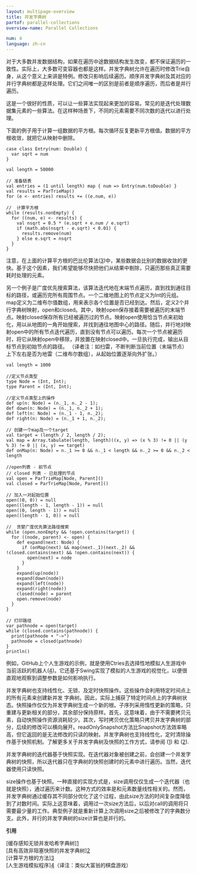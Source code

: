 ```yaml
---
layout: multipage-overview
title: 并发字典树
partof: parallel-collections
overview-name: Parallel Collections

num: 4
language: zh-cn
---
```



对于大多数并发数据结构，如果在遍历中途数据结构发生改变，都不保证遍历的一致性。实际上，大多数可变容器也都是这样。并发字典树允许在遍历时修改Trie自身，从这个意义上来讲是特例。修改只影响后续遍历。顺序并发字典树及其对应的并行字典树都是这样处理。它们之间唯一的区别是前者是顺序遍历，而后者是并行遍历。

这是一个很好的性质，可以让一些算法实现起来更加的容易。常见的是迭代处理数据集元素的一些算法。在这样种场景下，不同的元素需要不同次数的迭代以进行处理。

下面的例子用于计算一组数据的平方根。每次循环反复更新平方根值。数据的平方根收敛，就把它从映射中删除。

    case class Entry(num: Double) {
      var sqrt = num
    }

    val length = 50000

    // 准备链表
    val entries = (1 until length) map { num => Entry(num.toDouble) }
    val results = ParTrieMap()
    for (e <- entries) results += ((e.num, e))

    //  计算平方根
    while (results.nonEmpty) {
      for ((num, e) <- results) {
        val nsqrt = 0.5 * (e.sqrt + e.num / e.sqrt)
        if (math.abs(nsqrt - e.sqrt) < 0.01) {
          results.remove(num)
        } else e.sqrt = nsqrt
      }
    }

注意，在上面的计算平方根的巴比伦算法([3](https://en.wikipedia.org/wiki/Methods_of_computing_square_roots#Babylonian_method))中，某些数据会比别的数据收敛的更快。基于这个因素，我们希望能够尽快把他们从结果中剔除，只遍历那些真正需要耗时处理的元素。

另一个例子是广度优先搜索算法，该算法迭代地在末端节点遍历，直到找到通往目标的路径，或遍历完所有周围节点。一个二维地图上的节点定义为Int的元组。map定义为二维布尔值数组，用来表示各个位置是否已经到达。然后，定义2个并行字典树映射，open和closed。其中，映射open保存接着需要被遍历的末端节点。映射closed保存所有已经被遍历过的节点。映射open使用恰当节点来初始化，用以从地图的一角开始搜索，并找到通往地图中心的路径。随后，并行地对映射open中的所有节点迭代遍历，直到没有节点可以遍历。每次一个节点被遍历时，将它从映射open中移除，并放置在映射closed中。一旦执行完成，输出从目标节点到初始节点的路径。
（译者注：如扫雷，不断判断当前位置（末端节点）上下左右是否为地雷（二维布尔数组），从起始位置逐渐向外扩张。）

    val length = 1000

    //定义节点类型
    type Node = (Int, Int);
    type Parent = (Int, Int);

    //定义节点类型上的操作
    def up(n: Node) = (n._1, n._2 - 1);
    def down(n: Node) = (n._1, n._2 + 1);
    def left(n: Node) = (n._1 - 1, n._2);
    def right(n: Node) = (n._1 + 1, n._2);

    // 创建一个map及一个target
    val target = (length / 2, length / 2);
    val map = Array.tabulate(length, length)((x, y) => (x % 3) != 0 || (y % 3) != 0 || (x, y) == target)
    def onMap(n: Node) = n._1 >= 0 && n._1 < length && n._2 >= 0 && n._2 < length

    //open列表 - 前节点
    // closed 列表 - 已处理的节点
    val open = ParTrieMap[Node, Parent]()
    val closed = ParTrieMap[Node, Parent]()

    // 加入一对起始位置
    open((0, 0)) = null
    open((length - 1, length - 1)) = null
    open((0, length - 1)) = null
    open((length - 1, 0)) = null

    //  贪婪广度优先算法路径搜索
    while (open.nonEmpty && !open.contains(target)) {
      for ((node, parent) <- open) {
        def expand(next: Node) {
          if (onMap(next) && map(next._1)(next._2) && !closed.contains(next) && !open.contains(next)) {
            open(next) = node
          }
        }
        expand(up(node))
        expand(down(node))
        expand(left(node))
        expand(right(node))
        closed(node) = parent
        open.remove(node)
      }
    }

    // 打印路径
    var pathnode = open(target)
    while (closed.contains(pathnode)) {
      print(pathnode + "->")
      pathnode = closed(pathnode)
    }
    println()
例如，GitHub上个人生游戏的示例，就是使用Ctries去选择性地模拟人生游戏中当前活跃的机器人([4](https://github.com/axel22/ScalaDays2012-TrieMap))。它还基于Swing实现了模拟的人生游戏的视觉化，以便很直观地观察到调整参数是如何影响执行。

并发字典树也支持线性化、无锁、及定时快照操作。这些操作会利用特定时间点上的所有元素来创建新并发 字典树。因此，实际上捕获了特定时间点上的字典树状态。快照操作仅仅为并发字典树生成一个新的根。子序列采用惰性更新的策略，只重建与更新相关的部分，其余部分保持原样。首先，这意味着，由于不需要拷贝元素，自动快照操作资源消耗较少。其次，写时拷贝优化策略只拷贝并发字典树的部分，后续的修改可以横向展开。readOnlySnapshot方法比Snapshot方法效率略高，但它返回的是无法修改的只读的映射。并发字典树也支持线性化，定时清除操作基于快照机制。了解更多关于并发字典树及快照的工作方式，请参阅 ([1](https://infoscience.epfl.ch/record/166908/files/ctries-techreport.pdf)) 和 ([2](http://lampwww.epfl.ch/~prokopec/ctries-snapshot.pdf)).

并发字典树的迭代器基于快照实现。在迭代器对象被创建之前，会创建一个并发字典树的快照，所以迭代器只在字典树的快照创建时的元素中进行遍历。当然，迭代器使用只读快照。

size操作也基于快照。一种直接的实现方式是，size调用仅仅生成一个迭代器（也就是快照），通过遍历来计数。这种方式的效率是和元素数量线性相关的。然而，并发字典树通过缓存其不同部分优化了这个过程，由此size方法的时间复杂度降低到了对数时间。实际上这意味着，调用过一次size方法后，以后对call的调用将只需要最少量的工作。典型例子就是重新计算上次调用size之后被修改了的字典数分支。此外，并行的并发字典树的size计算也是并行的。

**引用**

[缓存感知无锁并发哈希字典树][1](https://infoscience.epfl.ch/record/166908/files/ctries-techreport.pdf)  
[具有高效非阻塞快照的并发字典树][2](http://lampwww.epfl.ch/~prokopec/ctries-snapshot.pdf)  
[计算平方根的方法][3](https://en.wikipedia.org/wiki/Methods_of_computing_square_roots#Babylonian_method)  
[人生游戏模拟程序][4](https://github.com/axel22/ScalaDays2012-TrieMap)（译注：类似大富翁的棋盘游戏）  
